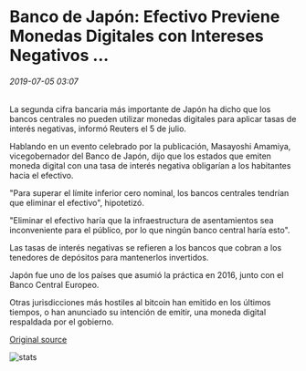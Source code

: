 # Banco de Japón: Efectivo Previene Monedas Digitales con Intereses Negativos ...

###### 2019-07-05 03:07

La segunda cifra bancaria más importante de Japón ha dicho que los bancos centrales no pueden utilizar monedas digitales para aplicar tasas de interés negativas, informó Reuters el 5 de julio.

Hablando en un evento celebrado por la publicación, Masayoshi Amamiya, vicegobernador del Banco de Japón, dijo que los estados que emiten moneda digital con una tasa de interés negativa obligarían a los habitantes hacia el efectivo.

"Para superar el límite inferior cero nominal, los bancos centrales tendrían que eliminar el efectivo", hipotetizó.

"Eliminar el efectivo haría que la infraestructura de asentamientos sea inconveniente para el público, por lo que ningún banco central haría esto".

Las tasas de interés negativas se refieren a los bancos que cobran a los tenedores de depósitos para mantenerlos invertidos.

Japón fue uno de los países que asumió la práctica en 2016, junto con el Banco Central Europeo.

Otras jurisdicciones más hostiles al bitcoin han emitido en los últimos tiempos, o han anunciado su intención de emitir, una moneda digital respaldada por el gobierno.

[Original source](https://cointelegraph.com/news/bank-of-japan-cash-prevents-digital-currencies-with-negative-interest)

![stats](https://c.statcounter.com/11760860/0/a89fa40b/1/ "stats")